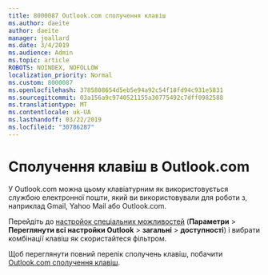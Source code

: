 ```yaml
---
title: 8000087 Outlook.com сполучення клавіш
ms.author: daeite
author: daeite
manager: joallard
ms.date: 3/4/2019
ms.audience: Admin
ms.topic: article
ROBOTS: NOINDEX, NOFOLLOW
localization_priority: Normal
ms.custom: 8000087
ms.openlocfilehash: 3785808654d5eb5e94a92c54f18fd94c931e5831
ms.sourcegitcommit: 03a156a9c9740521155a30775492c7dff0982588
ms.translationtype: MT
ms.contentlocale: uk-UA
ms.lasthandoff: 03/22/2019
ms.locfileid: "30786287"
---
```

# <a name="keyboard-shortcuts-in-outlookcom"></a>Сполучення клавіш в Outlook.com

У Outlook.com можна цьому клавіатурним як використовується службою електронної пошти, який ви використовували для роботи з, наприклад Gmail, Yahoo Mail або Outlook.com.

Перейдіть до [настройок спеціальних можливостей](https://go.microsoft.com/fwlink/?linkid=2080840) (**Параметри** > **Переглянути всі настройки Outlook** > **загальні** > **доступності**) і вибрати комбінації клавіш як скористайтеся фільтром.

Щоб переглянути повний перелік сполучень клавіш, побачити [Outlook.com сполучення клавіш](https://support.office.com/article/708d907e-4398-4fc6-9a9a-4fc72bccec16).